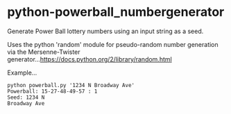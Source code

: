 # python-powerball_numbergenerator

Generate Power Ball lottery numbers using an input string as a seed.

Uses the python 'random' module for pseudo-random number generation via the Mersenne-Twister generator...https://docs.python.org/2/library/random.html

Example...

<code>python powerball.py '1234 N Broadway Ave'</code><br>
<code>Powerball: 15-27-48-49-57 : 1</code><br>
<code>Seed: 1234 N Broadway Ave</code>
